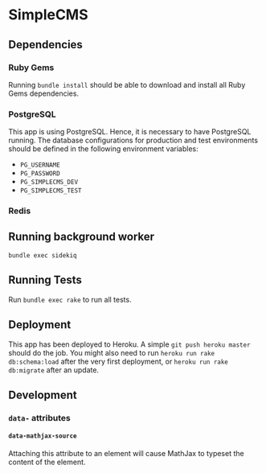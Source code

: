 # SimpleCMS
## Dependencies
### Ruby Gems
Running `bundle install` should be able to download and install all Ruby Gems dependencies.

### PostgreSQL
This app is using PostgreSQL. Hence, it is necessary to have PostgreSQL running. The database configurations for production and test environments should be defined in the following environment variables:

- `PG_USERNAME`
- `PG_PASSWORD`
- `PG_SIMPLECMS_DEV`
- `PG_SIMPLECMS_TEST`

### Redis

## Running background worker
`bundle exec sidekiq`

## Running Tests
Run `bundle exec rake` to run all tests.

## Deployment
This app has been deployed to Heroku. A simple `git push heroku master` should do the job. You might also need to run `heroku run rake db:schema:load` after the very first deployment, or `heroku run rake db:migrate` after an update.

## Development
### `data-` attributes
#### `data-mathjax-source`
Attaching this attribute to an element will cause MathJax to typeset the content of the element.
